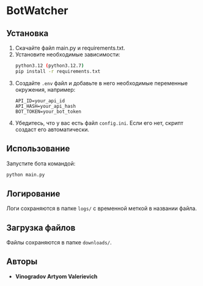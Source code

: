 # BotWatcher

## Установка


1. Скачайте файл main.py и requirements.txt.
2. Установите необходимые зависимости:
   ```bash
   python3.12 (python3.12.7)
   pip install -r requirements.txt
   ```
3. Создайте `.env` файл и добавьте в него необходимые переменные окружения, например:
   ```env
   API_ID=your_api_id
   API_HASH=your_api_hash
   BOT_TOKEN=your_bot_token
   ```
4. Убедитесь, что у вас есть файл `config.ini`. Если его нет, скрипт создаст его автоматически.

## Использование

Запустите бота командой:
```bash
python main.py
```

## Логирование
Логи сохраняются в папке `logs/` с временной меткой в названии файла.

## Загрузка файлов
Файлы сохраняются в папке `downloads/`.

## Авторы
* **Vinogradov Artyom Valerievich**


